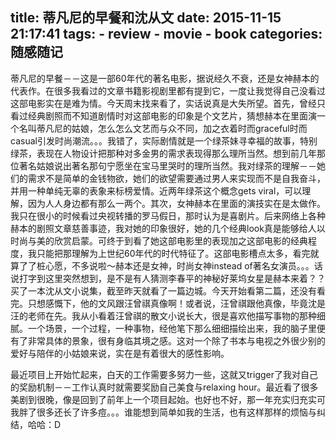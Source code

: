 title: 蒂凡尼的早餐和沈从文
date: 2015-11-15 21:17:41
tags:
    - review
    - movie
    - book
categories: 随感随记
---

蒂凡尼的早餐－－这是一部60年代的著名电影，据说经久不衰，还是女神赫本的代表作。在很多我看过的文章书籍影视剧里都有提到它，一度让我觉得自己没看过这部电影实在是难为情。今天周末找来看了，实话说真是大失所望。首先，曾经只看过经典剧照而不知道剧情时对这部电影的印象是个文艺片，猜想赫本在里面演一个名叫蒂凡尼的姑娘，怎么怎么文艺而与众不同，加之衣着时而graceful时而casual引发时尚潮流。。。我错了，实际剧情就是一个绿茶妹寻幸福的故事，特别绿茶，表现在人物设计把那种对多金男的需求表现得那么理所当然。想到前几年那位著名姑娘说出著名那句宁愿坐在宝马里哭时的理所当然。我对绿茶的理解－－她们的需求不是简单的金钱物欲，她们的欲望需要通过男人来实现而不是自我奋斗，并用一种单纯无辜的表象来标榜爱情。近两年绿茶这个概念gets viral，可以理解，因为人人身边都有那么一两个。其次，女神赫本在里面的演技实在是太做作。我只在很小的时候看过央视转播的罗马假日，那时认为是喜剧片。后来网络上各种赫本的剧照文章慈善事迹，我对她的印象很好，她的几个经典look真是能够给人以时尚与美的欣赏启蒙。可终于到看了她这部电影里的表现加之这部电影的经典程度，我只能把那理解为上世纪60年代的时代特征了。这部电影槽点太多，看完就算了了桩心愿，不多说啦～赫本还是女神，时尚女神instead of著名女演员。。。话说打字到这里突然想到，是不是有人猜测李春平的神秘好莱坞女星是赫本来着？？
买了一本沈从文小说集，截至昨天就看了一篇边城。今天开始看第二篇，还没有看完。只想感慨下，他的文风跟汪曾祺真像啊！或者说，汪曾祺跟他真像，毕竟沈是汪的老师在先。我从小看着汪曾祺的散文小说长大，很是喜欢他描写事物的那种细腻。一个场景，一个过程，一种事物，经他笔下那么细细描绘出来，我的脑子里便有了非常具体的景象，很有身临其境之感。这对一个除了书本与电视之外很少别的爱好与陪伴的小姑娘来说，实在是有着很大的感性影响。

最近项目上开始忙起来，白天的工作需要多努力一些，这就又trigger了我对自己的奖励机制－－工作认真时就需要奖励自己美食与relaxing hour。最近看了很多美剧到很晚，像是回到了前年上一个项目起始。也好也不好，那一年充实归充实可我胖了很多还长了许多痘。。。谁能想到简单如我的生活，也有这样那样的烦恼与纠结，哈哈：D



